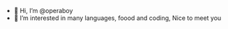 - 👋 Hi, I’m @operaboy
- 👀 I’m interested in many languages, foood and coding,
  Nice to meet you

<!---
operaboy/operaboy is a ✨ special ✨ repository because its `README.md` (this file) appears on your GitHub profile.
You can click the Preview link to take a look at your changes.
--->

